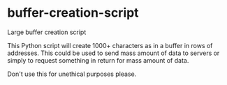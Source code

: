 # buffer-creation-script
Large buffer creation script

This Python script will create 1000+ characters as in a buffer in rows of addresses. This could be used to send mass amount of data to servers or simply to request something in return for mass amount of data.

Don't use this for unethical purposes please.
